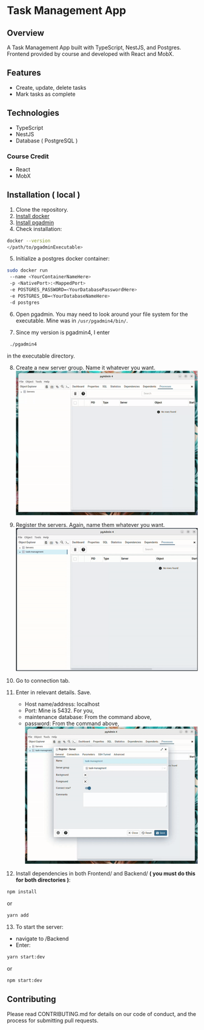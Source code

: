 # Task Management App

## Overview

A Task Management App built with TypeScript, NestJS, and Postgres.
Frontend provided by course and developed with React and MobX.

## Features

- Create, update, delete tasks
- Mark tasks as complete

## Technologies

- TypeScript
- NestJS
- Database ( PostgreSQL )

### Course Credit
   - React
   - MobX

## Installation ( local )

1. Clone the repository.
2. [Install docker](https://docs.docker.com/get-docker/)
3. [Install pgadmin](https://www.pgadmin.org/download/)
4. Check installation:
  
```bash
docker --version
</path/to/pgadminExecutable>
```

5. Initialize a postgres docker container:

```bash
sudo docker run
 --name <YourContainerNameHere>
 -p <NativePort>:<MappedPort>
 -e POSTGRES_PASSWORD=<YourDatabasePasswordHere>
 -e POSTGRES_DB=<YourDatabaseNameHere>
 -d postgres
```

6. Open pgadmin. You may need to look around your file system for the executable.
Mine was in `/usr/pgadmin4/bin/`.

7. Since my version is pgadmin4, I enter

```bash
 ./pgadmin4
```
in the executable directory.


8. Create a new server group. Name it whatever you want.
![Creation](https://github.com/RyanLilleyman/taskManager/blob/main/readmeResources/creation.gif)
9. Register the servers. Again, name them whatever you want.
![Registration](https://github.com/RyanLilleyman/taskManager/blob/main/readmeResources/registration.gif)
10. Go to connection tab.
11. Enter in relevant details. Save.
    - Host name/address: localhost
    - Port: Mine is 5432. For you, <NativePort>
    - maintenance database: From the command above, <YourDatabaseName>
    - password: From the command above, <YourDatabasePassword>
![Connection](https://github.com/RyanLilleyman/taskManager/blob/main/readmeResources/connect.gif)

12. Install dependencies in both Frontend/ and Backend/ **( you must do this for both directories )**:
   
```bash
npm install
```

or

```bash
yarn add
```

13. To start the server:
   - navigate to /Backend
   - Enter:
     
```bash
yarn start:dev
```
or 

```bash
npm start:dev
```










## Contributing

Please read CONTRIBUTING.md for details on our code of conduct, and the process for submitting pull requests.
